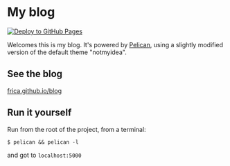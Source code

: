 
# My blog

[![Deploy to GitHub Pages](https://github.com/frica/blog/actions/workflows/pelican.yml/badge.svg)](https://github.com/frica/blog/actions/workflows/pelican.yml)

Welcomes this is my blog. It's powered by [Pelican](https://getpelican.com/), using a slightly modified version of the default theme "notmyidea".

## See the blog

[frica.github.io/blog](https://frica.github.io/blog/)

## Run it yourself

Run from the root of the project, from a terminal:

    $ pelican && pelican -l

and got to `localhost:5000`
